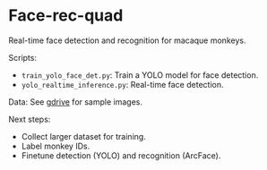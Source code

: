 # Face-rec-quad
Real-time face detection and recognition for macaque monkeys.

Scripts:
- `train_yolo_face_det.py`: Train a YOLO model for face detection.
- `yolo_realtime_inference.py`: Real-time face detection.

Data: See [gdrive](https://drive.google.com/drive/folders/1-hRzIeAdXGI_QNBKDt966Kx2Uz7G8xJN?usp=sharing) for sample images.

Next steps:
- Collect larger dataset for training.
- Label monkey IDs.
- Finetune detection (YOLO) and recognition (ArcFace).
